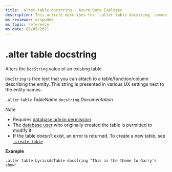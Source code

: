 ```yaml
---
title: .alter table docstring - Azure Data Explorer
description: This article describes the `.alter table docstring` command in Azure Data Explorer.
ms.reviewer: orspodek
ms.topic: reference
ms.date: 08/05/2021
---
```

# .alter table docstring

Alters the `DocString` value of an existing table.

`DocString` is free text that you can attach to a table/function/column describing the entity. This string is presented in various UX settings next to the entity names.

`.alter` `table` *TableName* `docstring` *Documentation*

> [!NOTE]
> * Requires [database admin permission](./access-control/role-based-access-control.md)
> * The [database user](./access-control/role-based-access-control.md) who originally created the table is permitted to modify it
> * If the table doesn't exist, an error is returned. To create a new table, see [`.create table`](create-table-command.md)

**Example** 

```kusto
.alter table LyricsAsTable docstring "This is the theme to Garry's show"
```
 

